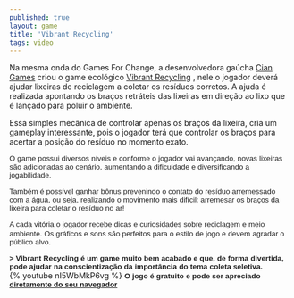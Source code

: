 ```yaml
---
published: true
layout: game
title: 'Vibrant Recycling'
tags: video
---
```


 
Na mesma onda do Games For Change, a desenvolvedora ga&#250;cha <a href="http://www.ciangames.com/" target="_blank">Cian Games</a>
 criou o game ecol&#243;gico <a href="http://vibrantrecycling.ciangames.com/" target="_blank">Vibrant Recycling</a>
, nele o jogador dever&#225; ajudar lixeiras de reciclagem a coletar os res&#237;duos corretos. A ajuda &#233; realizada apontando os bra&#231;os retr&#225;teis das lixeiras em dire&#231;&#227;o ao lixo que &#233; lan&#231;ado para poluir o ambiente.
 

 
Essa simples mec&#226;nica de controlar apenas os bra&#231;os da lixeira, cria um gameplay interessante, pois o jogador ter&#225; que controlar os bra&#231;os para acertar a posi&#231;&#227;o do res&#237;duo no momento exato.
 
<span style="color: #222222; font-family: arial, sans-serif; font-size: 13.333333969116211px;">O game possui diversos n&#237;veis e conforme o jogador vai avan&#231;ando, novas lixeiras s&#227;o adicionadas ao cen&#225;rio, aumentando a dificuldade e diversificando a jogabilidade.</span>
 

 
 
<span style="color: #222222; font-family: arial, sans-serif; font-size: 13.333333969116211px;">Tamb&#233;m &#233; poss&#237;vel ganhar b&#244;nus prevenindo o contato do res&#237;duo arremessado com a &#225;gua, ou seja, realizando o movimento mais dif&#237;cil: arremesar os bra&#231;os da lixeira para coletar o res&#237;duo no ar!</span>
 
<span style="color: #222222; font-family: arial, sans-serif; font-size: 13.333333969116211px;">A cada vit&#243;ria o jogador recebe dicas e curiosidades sobre reciclagem e meio ambiente.</span>
<span style="color: #222222; font-family: arial, sans-serif; font-size: 13.333333969116211px;">Os gr&#225;ficos e sons s&#227;o perfeitos para o estilo de jogo e devem agradar o p&#250;blico alvo.</span>
 
<span style="color: #222222; font-family: arial, sans-serif; font-size: 13.333333969116211px;"><strong>> Vibrant Recycling &#233; um game muito bem acabado e que, de forma divertida, pode ajudar na conscientiza&#231;&#227;o da import&#226;ncia do tema coleta seletiva.</strong></span>
<br />
{% youtube nI5WbMkP6vg %}
<strong><span style="color: #222222; font-family: arial, sans-serif; font-size: 13.333333969116211px;">O jogo &#233; gratuito e pode ser apreciado<a href="http://vibrantrecycling.ciangames.com/" target="_blank"> diretamente do seu navegador</a>
</span></strong>
